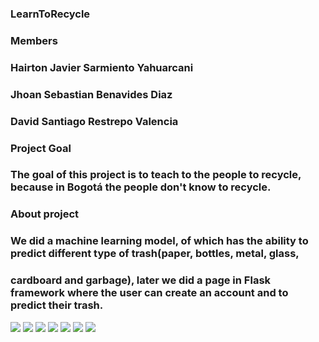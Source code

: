 ### LearnToRecycle

### Members
### Hairton Javier Sarmiento Yahuarcani
### Jhoan Sebastian Benavides Diaz
### David Santiago Restrepo Valencia

### Project Goal
### The goal of this project is to teach to the people to recycle, because in Bogotá the people don't know to recycle.

### About project
### We did a machine learning model, of which has the ability to predict different type of trash(paper, bottles, metal, glass, 
### cardboard and garbage), later we did a page in Flask framework where the user can create an account and to predict their trash.

![](imagenesProyecto/imagenes1.png) 
![](imagenesProyecto/imagenes2.png) 
![](imagenesProyecto/imagenes3.png) 
![](imagenesProyecto/imagenes4.png) 
![](imagenesProyecto/imagenes5.png)
![](imagenesProyecto/imagenes6.png)
![](imagenesProyecto/imagenes7.png) 

 
